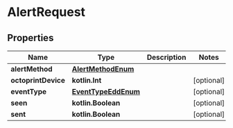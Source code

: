 
# AlertRequest

## Properties
Name | Type | Description | Notes
------------ | ------------- | ------------- | -------------
**alertMethod** | [**AlertMethodEnum**](AlertMethodEnum.md) |  | 
**octoprintDevice** | **kotlin.Int** |  |  [optional]
**eventType** | [**EventTypeEddEnum**](EventTypeEddEnum.md) |  |  [optional]
**seen** | **kotlin.Boolean** |  |  [optional]
**sent** | **kotlin.Boolean** |  |  [optional]




